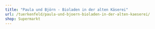```yaml
---
title: "Paula und Björn - Bioladen in der alten Käserei"
url: /tuerkenfeld/paula-und-bjoern-bioladen-in-der-alten-kaeserei/
shop: Supermarkt
---
```

